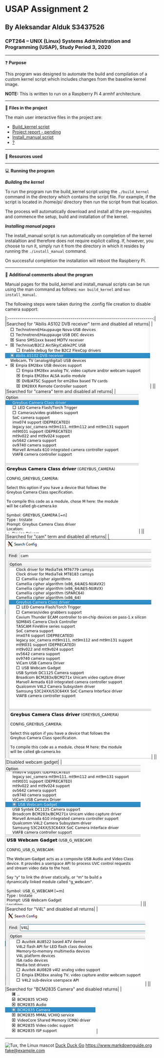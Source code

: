# USAP Assignment 2
## By Aleksandar Alduk S3437526
### CPT264 – UNIX (Linux) Systems Administration and Programming (USAP), Study Period 3, 2020

***

:question: **Purpose**

This program was designed to automate the build and compilation of a custom kernel script which includes changes from the baseline kernel image.

**NOTE:** This is written to run on a Raspberry Pi 4 armhf architecture.

***

:open_file_folder: **Files in the project**

The main user interactive files in the project are:
-	[Build_kernel script](https://github.com/s3437526/USAP_Assignment2)
-	[Project report - pending](https://duckduckgo.com)
-	[Install_manual script](https://github.com/s3437526/USAP_Assignment2/tree/develop/manual)
-	[?]()

***

:page_with_curl: **Resources used**


***

:computer: **Running the program**

***Building the kernel***

To run the program run the build_kernel script using the `./build_kernel` command in the directory which contains the script file. For example, if the script is located in /home/pi/ directory then run the script from that location.

The process will automatically download and install all the pre-requisites and commence the setup, build and installation of the kernel.

***Installing manual pages***

The install_manual script is run automatically on completion of the kernel instalaltion and therefore does not require explicit calling. If, however, you choose to run it, simply run it from the directory in which it resides by running the `./install_manual` command.

On successful completion the installation will reboot the Raspberry Pi.

***

:paperclip: **Additional comments about the program**

Manual pages for the build_kernel and install_manual scripts can be run using the man command as follows: `man build_kernel` and `man install_manual`.

The following steps were taken during the .config file creation to disable camera support:

|:--------------------------------------------------------------------------:|
|Searched for "Abilis AS102 DVB receiver" term and disabled all returns|
|![Abilis AS102 DVB receiver disabled](/assets/images/Abilis%20AS102%20DVB%20receiver.png "Abilis AS102 DVB receiver")|
||
|Searched for "camera" term and disabled all returns|
|!["Camera" xterm search query items disabled](/assets/images/camera.png "Camera driver disabled")|
||
|Searched for "cam" term and disabled all returns|
|![Webcam disabled](/assets/images/search_cam.png "Webcam driver disabled")|
||
|Disabled webcam gadget|
|!["Cam" search pattern query disabled](/assets/images/cam.png "Cam driver disabled")|
||
|Searched for "V4L" and disabled all returns|
|!["V4L" video drivers search disabled](/assets/images/v4l.png "V4L drivers disabled")|
||
|Searched for "BCM2835 Camera" and disabled returns|
|![BCM2835 camera support disabled](/assets/images/bcm2835_camera_support.png "BCM2835 camera disabled")|

***

![Tux, the Linux mascot](/assets/images/tux.png)
[Duck Duck Go](https://duckduckgo.com)
<https://www.markdownguide.org>
<fake@example.com>
